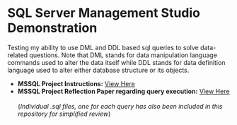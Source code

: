 # SQL Server Management Studio Demonstration
Testing my ability to use DML and DDL based sql queries to solve data-related questions. Note that DML stands for data manipulation language commands used to alter the data itself while DDL stands for data definition language used to alter either database structure or its objects. <br>
- **MSSQL Project Instructions:** [View Here](https://github.com/sebastian-huynh/mssql-queries/blob/15b41114639fee960851aecd5ce274557936fd5e/CIS3050-Project2_Fall_2023.pdf) <br>
- **MSSQL Project Reflection Paper regarding query execution:** [View Here](https://github.com/sebastian-huynh/mssql-queries/blob/e975406830a43b56a1e0a732f711823f9b365756/MSSQL%20Project%20Reflection.pdf) <br><br>
(_Individual .sql files, one for each query has also been included in this repository for simplified review_)
